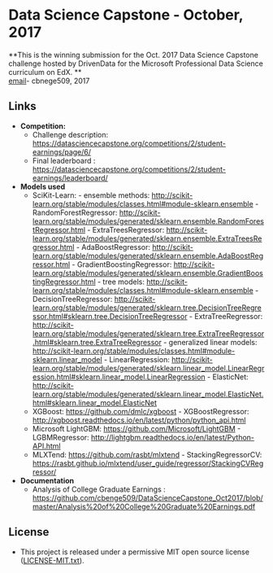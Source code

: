 # Data Science Capstone - October, 2017

**This is the winning submission for the Oct. 2017 Data Science Capstone challenge hosted by DrivenData for the Microsoft Professional Data Science curriculum on EdX. **
<br>
[email](mailto:cbenge509@gmail.com)-  cbnege509, 2017
<br>

## Links

- **Competition:**
    - Challenge description:  https://datasciencecapstone.org/competitions/2/student-earnings/page/6/
    - Final leaderboard : https://datasciencecapstone.org/competitions/2/student-earnings/leaderboard/
- **Models used**
    - SciKit-Learn:
          - ensemble methods:  http://scikit-learn.org/stable/modules/classes.html#module-sklearn.ensemble
              - RandomForestRegressor:  http://scikit-learn.org/stable/modules/generated/sklearn.ensemble.RandomForestRegressor.html
              - ExtraTreesRegressor:  http://scikit-learn.org/stable/modules/generated/sklearn.ensemble.ExtraTreesRegressor.html
              - AdaBoostRegressor:  http://scikit-learn.org/stable/modules/generated/sklearn.ensemble.AdaBoostRegressor.html
              - GradientBoostingRegressor:  http://scikit-learn.org/stable/modules/generated/sklearn.ensemble.GradientBoostingRegressor.html
          - tree models:  http://scikit-learn.org/stable/modules/classes.html#module-sklearn.ensemble
              - DecisionTreeRegressor:  http://scikit-learn.org/stable/modules/generated/sklearn.tree.DecisionTreeRegressor.html#sklearn.tree.DecisionTreeRegressor
              - ExtraTreeRegressor:  http://scikit-learn.org/stable/modules/generated/sklearn.tree.ExtraTreeRegressor.html#sklearn.tree.ExtraTreeRegressor
          - generalized linear models:  http://scikit-learn.org/stable/modules/classes.html#module-sklearn.linear_model
              - LinearRegression:  http://scikit-learn.org/stable/modules/generated/sklearn.linear_model.LinearRegression.html#sklearn.linear_model.LinearRegression
              - ElasticNet:  http://scikit-learn.org/stable/modules/generated/sklearn.linear_model.ElasticNet.html#sklearn.linear_model.ElasticNet
    - XGBoost:  https://github.com/dmlc/xgboost
          - XGBoostRegressor:  http://xgboost.readthedocs.io/en/latest/python/python_api.html
    - Microsoft LightGBM:  https://github.com/Microsoft/LightGBM
          - LGBMRegressor:  http://lightgbm.readthedocs.io/en/latest/Python-API.html
    - MLXTend:  https://github.com/rasbt/mlxtend
          - StackingRegressorCV:  https://rasbt.github.io/mlxtend/user_guide/regressor/StackingCVRegressor/
- **Documentation**
    - Analysis of College Graduate Earnings : https://github.com/cbenge509/DataScienceCapstone_Oct2017/blob/master/Analysis%20of%20College%20Graduate%20Earnings.pdf
    
## License

- This project is released under a permissive MIT open source license ([LICENSE-MIT.txt](https://github.com/cbenge509/DataScienceCapstone_Oct2017/blob/master/LICENSE-MIT.txt)).
